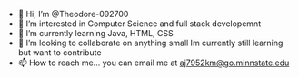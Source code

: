 - 👋 Hi, I’m @Theodore-092700
- 👀 I’m interested in Computer Science and full stack developemnt
- 🌱 I’m currently learning Java, HTML, CSS
- 💞️ I’m looking to collaborate on anything small Im currently still learning but want to contribute
- 📫 How to reach me... you can email me at aj7952km@go.minnstate.edu 

<!---
Theodore-092700/Theodore-092700 is a ✨ special ✨ repository because its `README.md` (this file) appears on your GitHub profile.
You can click the Preview link to take a look at your changes.
--->
